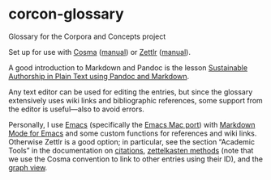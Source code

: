 # corcon-glossary
Glossary for the Corpora and Concepts project

Set up for use with [Cosma](https://cosma.graphlab.fr/en/) ([manual](https://cosma.graphlab.fr/en/docs/user-manual/)) or [Zettlr](https://www.zettlr.com) ([manual](https://docs.zettlr.com/en/)).

A good introduction to Markdown and Pandoc is the lesson [Sustainable Authorship in Plain Text using Pandoc and Markdown](https://programminghistorian.org/en/lessons/sustainable-authorship-in-plain-text-using-pandoc-and-markdown).

Any text editor can be used for editing the entries, but since the glossary extensively uses wiki links and bibliographic references, some support from the editor is useful—also to avoid errors.

Personally, I use [Emacs](https://www.gnu.org/software/emacs/) (specifically the [Emacs Mac port](https://bitbucket.org/mituharu/emacs-mac/src/master/)) with [Markdown Mode for Emacs](https://jblevins.org/projects/markdown-mode/) and some custom functions for references and wiki links.  Otherwise Zettlr is  a good option; in particular, see the section “Academic Tools” in the documentation on [citations](https://docs.zettlr.com/en/academic/citations/), [zettelkasten methods](https://docs.zettlr.com/en/academic/zkn-method/) (note that we use the Cosma convention to link to other entries using their ID), and the [graph view](https://docs.zettlr.com/en/academic/graph/).
